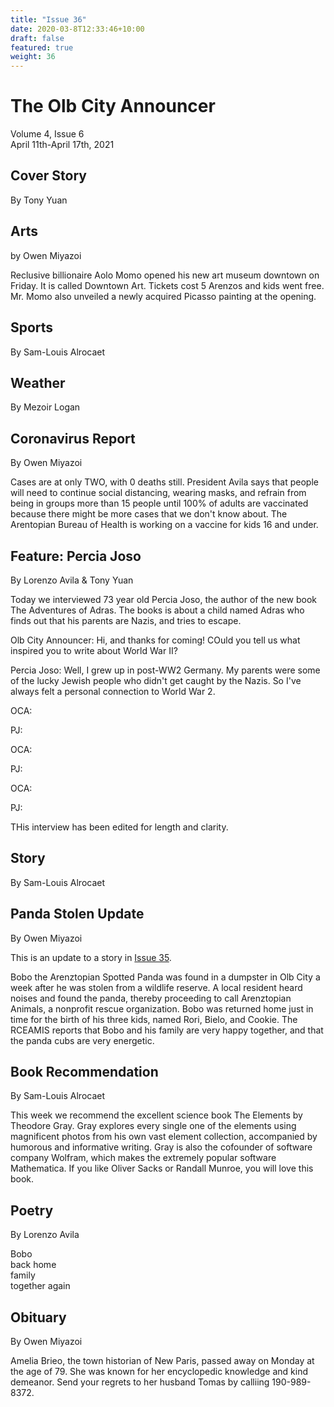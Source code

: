```yaml
---
title: "Issue 36"
date: 2020-03-8T12:33:46+10:00
draft: false
featured: true
weight: 36
---
```


# The Olb City Announcer    
Volume 4, Issue 6    
April 11th-April 17th, 2021    

## Cover Story
By Tony Yuan



## Arts
by Owen Miyazoi

Reclusive billionaire Aolo Momo opened his new art museum downtown on Friday. It is called Downtown Art. Tickets cost 5 Arenzos and kids went free. Mr. Momo also unveiled a newly acquired Picasso painting at the opening.

## Sports
By Sam-Louis Alrocaet



## Weather
By Mezoir Logan



## Coronavirus Report
By Owen Miyazoi

Cases are at only TWO, with 0 deaths still. President Avila says that people will need to continue social distancing, wearing masks, and refrain from being in groups more than 15 people until 100% of adults are vaccinated because there might be more cases that we don't know about. The Arentopian Bureau of Health is working on a vaccine for kids 16 and under.

## Feature: Percia Joso
By Lorenzo Avila & Tony Yuan

Today we interviewed 73 year old Percia Joso, the author of the new book The Adventures of Adras. The books is about a child named Adras who finds out that his parents are Nazis, and tries to escape.

Olb City Announcer: Hi, and thanks for coming! COuld you tell us what inspired you to write about World War II?

Percia Joso: Well, I grew up in post-WW2 Germany. My parents were some of the lucky Jewish people who didn't get caught by the Nazis. So I've always felt a personal connection to World War 2.

OCA:

PJ:

OCA:

PJ:

OCA:

PJ:

THis interview has been edited for length and clarity.

## Story
By Sam-Louis Alrocaet


## Panda Stolen Update
By Owen Miyazoi

This is an update to a story in [Issue 35](https://www.arenztopia.com/news/issue-35/).

Bobo the Arenztopian Spotted Panda was found in a dumpster in Olb City a week after he was stolen from a wildlife reserve. A local resident heard noises and found the panda, thereby proceeding to call Arenztopian Animals, a nonprofit rescue organization. Bobo was returned home just in time for the birth  of his three kids, named Rori, Bielo, and Cookie. The RCEAMIS reports that Bobo and his family are very happy together, and that the panda cubs are very energetic.

## Book Recommendation
By Sam-Louis Alrocaet

This week we recommend the excellent science book The Elements by Theodore Gray. Gray explores every single one of the elements using magnificent photos from his own vast element collection, accompanied by humorous and informative writing. Gray is also the cofounder of software company Wolfram, which makes the extremely popular software Mathematica. If you like Oliver Sacks or Randall Munroe, you will love this book.

## Poetry
By Lorenzo Avila

Bobo    
back home    
family    
together again    

## Obituary
By Owen Miyazoi

Amelia Brieo, the town historian of New Paris, passed away on Monday at the age of 79. She was known for her encyclopedic knowledge and kind demeanor. Send your regrets to her husband Tomas by calliing 190-989-8372.
